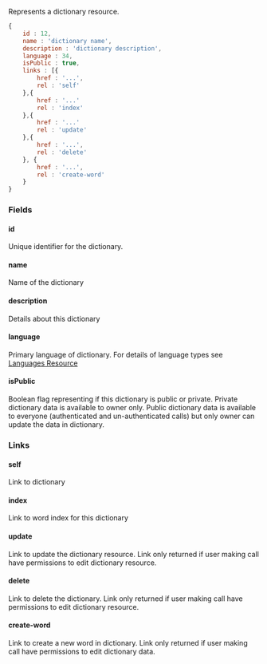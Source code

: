 Represents a dictionary resource.


``` javascript
{
    id : 12,
    name : 'dictionary name',
    description : 'dictionary description',
    language : 34,
    isPublic : true,
    links : [{
        href : '...',
        rel : 'self'
    },{
        href : '...'
        rel : 'index'
    },{
        href : '...'
        rel : 'update'
    },{
        href : '...',
        rel : 'delete'
    }, {
        href : '...',
        rel : 'create-word'
    }
}
```

### Fields

#### id
 
Unique identifier for the dictionary.

#### name

Name of the dictionary

#### description

Details about this dictionary

#### language

Primary language of dictionary. For details of language types see [Languages Resource](../Languages.md)

#### isPublic

Boolean flag representing if this dictionary is public or private. Private  dictionary data is available to owner only. Public dictionary data is available to everyone (authenticated and un-authenticated calls) but only owner can update the data in dictionary.


### Links

#### self

Link to dictionary

#### index

Link to word index for this dictionary

#### update

Link to update the dictionary resource. Link only returned if user making call have permissions to edit dictionary resource.

#### delete

Link to delete the dictionary. Link only returned if user making call have permissions to edit dictionary resource.

#### create-word

Link to create a new word in dictionary. Link only returned if user making call have permissions to edit dictionary data.